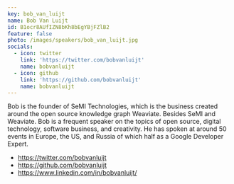```yaml
---
key: bob_van_luijt
name: Bob Van Luijt
id: B1ocr8AUfIZN8bKh8bEgYBjFZlB2
feature: false
photo: /images/speakers/bob_van_luijt.jpg
socials:
  - icon: twitter
    link: 'https://twitter.com/bobvanluijt'
    name: bobvanluijt
  - icon: github
    link: 'https://github.com/bobvanluijt'
    name: bobvanluijt
---
```

Bob is the founder of SeMI Technologies, which is the business created around the open source knowledge graph Weaviate. Besides SeMI and Weaviate. Bob is a frequent speaker on the topics of open source, digital technology, software business, and creativity. He has spoken at around 50 events in Europe, the US, and Russia of which half as a Google Developer Expert.

- https://twitter.com/bobvanluijt
- https://github.com/bobvanluijt
- https://www.linkedin.com/in/bobvanluijt/